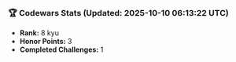 ### 🏆 Codewars Stats (Updated: 2025-10-10 06:13:22 UTC)

- **Rank:** 8 kyu
- **Honor Points:** 3
- **Completed Challenges:** 1
